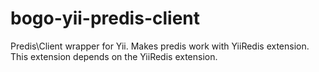 bogo-yii-predis-client
======================

Predis\Client wrapper for Yii. Makes predis work with YiiRedis extension. This extension depends
on the YiiRedis extension.
